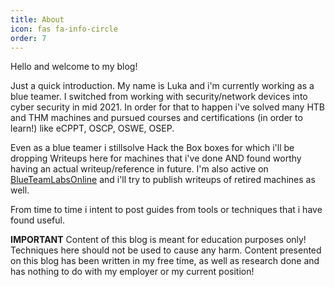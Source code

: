 ```yaml
---
title: About
icon: fas fa-info-circle
order: 7
---
```

Hello and welcome to my blog!

Just a quick introduction.
My name is Luka and i'm currently working as a blue teamer. I switched from working with security/network devices into cyber security in mid 2021. In order for that to happen i've solved many HTB and THM machines and pursued courses and certifications (in order to learn!) like eCPPT, OSCP, OSWE, OSEP.

Even as a blue teamer i stillsolve Hack the Box boxes for which i'll be dropping Writeups here for machines that i've done AND found worthy having an actual writeup/reference in future.
I'm also active on [BlueTeamLabsOnline](https://blueteamlabs.online/) and i'll try to publish writeups of retired machines as well.

From time to time i intent to post guides from tools or techniques that i have found useful.

**IMPORTANT**
Content of this blog is meant for education purposes only! Techniques here should not be used to cause any harm.
Content presented on this blog has been written in my free time, as well as research done and has nothing to do with my employer or my current position!

